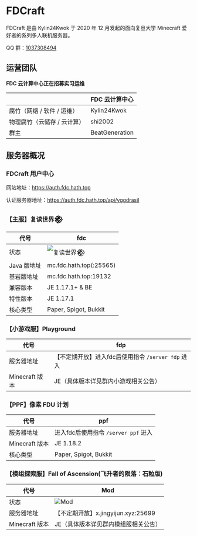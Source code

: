 # FDCraft

FDCraft 是由 Kylin24Kwok 于 2020 年 12 月发起的面向复旦大学 Minecraft 爱好者的系列多人联机服务器。

QQ 群：[1037308494](https://qm.qq.com/cgi-bin/qm/qr?k=5UByHLWaGmk0sAgFSGGYx78F_zgiArVk&jump_from=webapi)

## 运营团队

**FDC 云计算中心正在招募实习运维**

|                             | FDC 云计算中心 |
| --------------------------- | -------------- |
| 腐竹（网络 / 软件 / 运维）  | Kylin24Kwok    |
| 物理腐竹（云储存 / 云计算） | shi2002        |
| 群主                        | BeatGeneration |

## 服务器概况

### FDCraft 用户中心

网站地址：https://auth.fdc.hath.top

认证服务器地址：https://auth.fdc.hath.top/api/yggdrasil

### 【主服】复读世界𒆙

| 代号        | fdc                                                                        |
| ----------- | -------------------------------------------------------------------------- |
| 状态        | ![复读世界𒆙](https://minecraftlist.com/servers/mc.fdc.hath.top/banner.svg) |
| Java 版地址 | mc.fdc.hath.top(:25565)                                                    |
| 基岩版地址  | mc.fdc.hath.top:19132                                                      |
| 兼容版本    | JE 1.17.1+ & BE                                                            |
| 特性版本    | JE 1.17.1                                                                  |
| 核心类型    | Paper, Spigot, Bukkit                                                      |

### 【小游戏服】Playground

| 代号           | fdp                                                                               |
| -------------- | --------------------------------------------------------------------------------- |
| 服务器地址     | 【不定期开放】进入fdc后使用指令 `/server fdp` 进入                                      |
| Minecraft 版本 | JE（具体版本详见群内小游戏相关公告）                                                    |

### 【PPF】像素 FDU 计划

| 代号           | ppf                                                                               |
| -------------- | --------------------------------------------------------------------------------- |
| 服务器地址     | 进入fdc后使用指令 `/server ppf` 进入                                                  |
| Minecraft 版本 | JE 1.18.2                                                                         |
| 核心类型    | Paper, Spigot, Bukkit                                                                 |

### 【模组探索服】Fall of Ascension(飞升者的陨落：石粒版)

| 代号           | Mod                                                                                 |
| -------------- | --------------------------------------------------------------------------------- |
| 状态           | ![Mod](https://minecraftlist.com/servers/x.jingyijun.xyz:25699/banner.svg)        |
| 服务器地址     | 【不定期开放】x.jingyijun.xyz:25699                                                   |
| Minecraft 版本 | JE（具体版本详见群内模组服相关公告）                                                     |